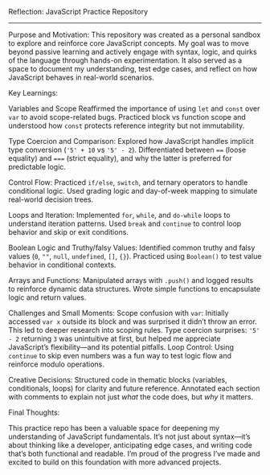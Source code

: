  Reflection: JavaScript Practice Repository
____________________________________________________________________________________________________________________
Purpose and Motivation:
This repository was created as a personal sandbox to explore and reinforce core JavaScript concepts. My goal was to move beyond passive learning and actively engage with syntax, logic, and quirks of the language through hands-on experimentation. It also served as a space to document my understanding, test edge cases, and reflect on how JavaScript behaves in real-world scenarios.


Key Learnings:

Variables and Scope
Reaffirmed the importance of using `let` and `const` over `var` to avoid scope-related bugs.
Practiced block vs function scope and understood how `const` protects reference integrity but not immutability.

Type Coercion and Comparison:
Explored how JavaScript handles implicit type conversion (`'5' + 10` vs `'5' - 2`).
Differentiated between `==` (loose equality) and `===` (strict equality), and why the latter is preferred for predictable logic.

Control Flow:
Practiced `if/else`, `switch`, and ternary operators to handle conditional logic.
Used grading logic and day-of-week mapping to simulate real-world decision trees.

Loops and Iteration:
Implemented `for`, `while`, and `do-while` loops to understand iteration patterns.
Used `break` and `continue` to control loop behavior and skip or exit conditions.

Boolean Logic and Truthy/falsy Values:
Identified common truthy and falsy values (`0`, `""`, `null`, `undefined`, `[]`, `{}`).
Practiced using `Boolean()` to test value behavior in conditional contexts.

Arrays and Functions:
Manipulated arrays with `.push()` and logged results to reinforce dynamic data structures.
Wrote simple functions to encapsulate logic and return values.


Challenges and Small Moments:
Scope confusion with `var`: Initially accessed `var x` outside its block and was surprised it didn’t throw an error. This led to deeper research into scoping rules.
Type coercion surprises: `'5' - 2` returning `3` was unintuitive at first, but helped me appreciate JavaScript’s flexibility—and its potential pitfalls.
Loop Control: Using `continue` to skip even numbers was a fun way to test logic flow and reinforce modulo operations.


Creative Decisions:
Structured code in thematic blocks (variables, conditionals, loops) for clarity and future reference.
Annotated each section with comments to explain not just *what* the code does, but *why* it matters.


Final Thoughts:

This practice repo has been a valuable space for deepening my understanding of JavaScript fundamentals. It’s not just about syntax—it’s about thinking like a developer, anticipating edge cases, and writing code that’s both functional and readable. I’m proud of the progress I’ve made and excited to build on this foundation with more advanced projects.
